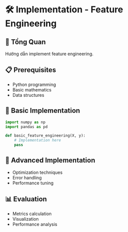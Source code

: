# 🛠️ Implementation - Feature Engineering

## 🎯 Tổng Quan
Hướng dẫn implement feature engineering.

## 📋 Prerequisites
- Python programming
- Basic mathematics
- Data structures

## 🚀 Basic Implementation
```python
import numpy as np
import pandas as pd

def basic_feature_engineering(X, y):
    # Implementation here
    pass
```

## 🔧 Advanced Implementation
- Optimization techniques
- Error handling
- Performance tuning

## 📊 Evaluation
- Metrics calculation
- Visualization
- Performance analysis
